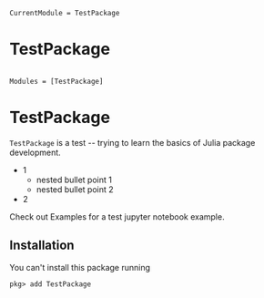 ```@meta
CurrentModule = TestPackage
```

# TestPackage

```@index
```

```@autodocs
Modules = [TestPackage]
```

# TestPackage

`TestPackage` is a test -- trying to learn the basics of Julia package development.

* 1
	- nested bullet point 1
	- nested bullet point 2
* 2

Check out Examples for a test jupyter notebook example.

## Installation

You can't install this package running

```
pkg> add TestPackage
```
